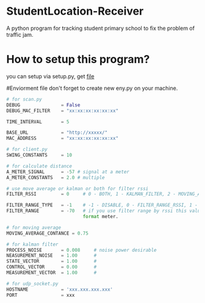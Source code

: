 # StudentLocation-Receiver

A python program for tracking student primary school to fix the problem of traffic jam.

# How to setup this program?
you can setup via setup.py, get [file](https://raw.githubusercontent.com/aqover/StudentLocation-Receiver/master/setup.sh)

#Enviorment file
don't forget to create new eny.py on your machine.
```python
# for scan.py
DEBUG 				= False
DEBUG_MAC_FILTER 	= "xx:xx:xx:xx:xx:xx"

TIME_INTERVAL 		= 5

BASE_URL            = "http://xxxxx/"
MAC_ADDRESS         = "xx:xx:xx:xx:xx:xx"

# for client.py
SWING_CONSTANTS 	= 10

# for calculate distance
A_METER_SIGNAL		= -57 # signal at a meter
A_METER_CONSTANTS	= 2.0 # multiple

# use move average or kalman or both for filter rssi
FILTER_RSSI 		= 0 	# 0 - BOTH, 1 - KALMAN_FILTER, 2 - MOVING_AVERANGE

FILTER_RANGE_TYPE 	= -1 	# -1 - DISABLE, 0 - FILTER_RANGE_RSSI, 1 - FILTER_RANGE_DISTANCE
FILTER_RANGE 		= -70 	# if you use filter range by rssi this value is format dBi and if you use filter range by distance this value
							format meter.

# for moving average
MOVING_AVERAGE_CONTANCE = 0.75

# for kalman filter
PROCESS_NOISE 		= 0.008		# noise power desirable
NEASUREMENT_NOISE 	= 1.00		#
STATE_VECTOR 		= 1.00		#
CONTROL_VECTOR 		= 0.00		#
MEASUREMENT_VECTOR 	= 1.00		#

# for udp_socket.py
HOSTNAME 			= 'xxx.xxx.xxx.xxx'
PORT 				= xxx
```
